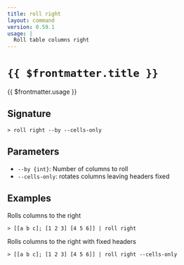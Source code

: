 ```yaml
---
title: roll right
layout: command
version: 0.59.1
usage: |
  Roll table columns right
---
```


# `{{ $frontmatter.title }}`

<div style='white-space: pre-wrap;'>{{ $frontmatter.usage }}</div>

## Signature

```> roll right --by --cells-only```

## Parameters

 -  `--by {int}`: Number of columns to roll
 -  `--cells-only`: rotates columns leaving headers fixed

## Examples

Rolls columns to the right
```shell
> [[a b c]; [1 2 3] [4 5 6]] | roll right
```

Rolls columns to the right with fixed headers
```shell
> [[a b c]; [1 2 3] [4 5 6]] | roll right --cells-only
```
